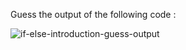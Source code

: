 Guess the output of the following code :


![if-else-introduction-guess-output](https://user-images.githubusercontent.com/53505683/227122557-070d28b1-2e7a-4be2-a9f5-49e6bf7234d3.png)
